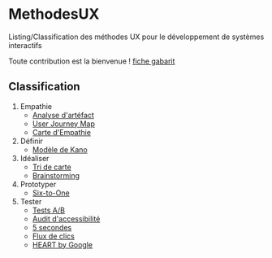 # MethodesUX
Listing/Classification des méthodes UX pour le développement de systèmes interactifs

Toute contribution est la bienvenue ! [fiche gabarit](./assets/fiche-gabarit.md)

Classification
--------------
1. Empathie
   * [Analyse d'artéfact](./methodes/Analyse-artefact.md)
   * [User Journey Map](./methodes/User-Journey-Map.md)
   * [Carte d'Empathie](./methodes/Empathy-map.md)
2. Définir
   * [Modèle de Kano](./methodes/Modele-Kano.md)
3. Idéaliser
   * [Tri de carte](./methodes/Diagramme-affinite.md)
   * [Brainstorming](./methodes/Brainstorming.md)
4. Prototyper
   * [Six-to-One](./methodes/Six-to-One.md)
5. Tester
   * [Tests A/B](./methodes/Tests-AB.md)
   * [Audit d'accessibilité](./methodes/Audit-accessibilite.md)
   * [5 secondes](./methodes/Cinq-secondes.md)
   * [Flux de clics](./methodes/Flux-clics.md)
   * [HEART by Google](./methodes/HEART-by-Google.md)